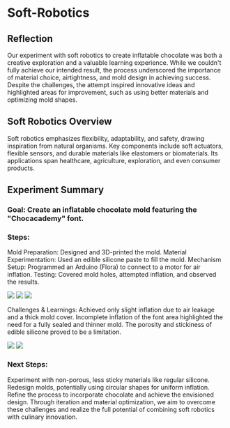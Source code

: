 # Soft-Robotics

## Reflection
Our experiment with soft robotics to create inflatable chocolate was both a creative exploration and a valuable learning experience. While we couldn't fully achieve our intended result, the process underscored the importance of material choice, airtightness, and mold design in achieving success. Despite the challenges, the attempt inspired innovative ideas and highlighted areas for improvement, such as using better materials and optimizing mold shapes.

## Soft Robotics Overview
Soft robotics emphasizes flexibility, adaptability, and safety, drawing inspiration from natural organisms. Key components include soft actuators, flexible sensors, and durable materials like elastomers or biomaterials. Its applications span healthcare, agriculture, exploration, and even consumer products.

## Experiment Summary
### Goal: Create an inflatable chocolate mold featuring the "Chocacademy" font.

### Steps:

Mold Preparation: Designed and 3D-printed the mold.
Material Experimentation: Used an edible silicone paste to fill the mold.
Mechanism Setup: Programmed an Arduino (Flora) to connect to a motor for air inflation.
Testing: Covered mold holes, attempted inflation, and observed the results.

![](../images/Bearbeitet/Softrobot01.jpg)
![](../images/Bearbeitet/Softrobot02.jpg)
![](../images/Bearbeitet/Softrobot03.jpg)

Challenges & Learnings:
Achieved only slight inflation due to air leakage and a thick mold cover.
Incomplete inflation of the font area highlighted the need for a fully sealed and thinner mold.
The porosity and stickiness of edible silicone proved to be a limitation.

![](../images/Bearbeitet/Softrobot04.jpg)
![](../images/Bearbeitet/Softrobot05.jpg)

### Next Steps:

Experiment with non-porous, less sticky materials like regular silicone.
Redesign molds, potentially using circular shapes for uniform inflation.
Refine the process to incorporate chocolate and achieve the envisioned design.
Through iteration and material optimization, we aim to overcome these challenges and realize the full potential of combining soft robotics with culinary innovation.
